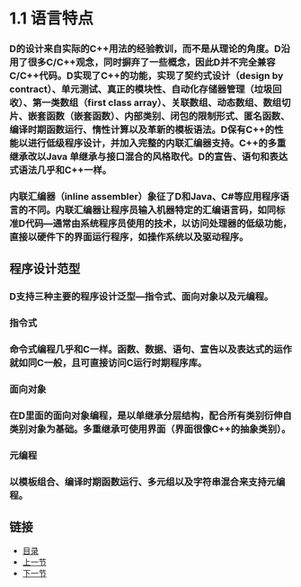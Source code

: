 # 1.1 语言特点
### D的设计来自实际的C++用法的经验教训，而不是从理论的角度。D沿用了很多C/C++观念，同时摒弃了一些概念，因此D并不完全兼容C/C++代码。D实现了C++的功能，实现了契约式设计（design by contract）、单元测试、真正的模块性、自动化存储器管理（垃圾回收）、第一类数组（first class array）、关联数组、动态数组、数组切片、嵌套函数（嵌套函数）、内部类别、闭包的限制形式、匿名函数、编译时期函数运行、惰性计算以及革新的模板语法。D保有C++的性能以进行低级程序设计，并加入完整的内联汇编器支持。C++的多重继承改以Java 单继承与接口混合的风格取代。D的宣告、语句和表达式语法几乎和C++一样。

### 内联汇编器（inline assembler）象征了D和Java、C#等应用程序语言的不同。内联汇编器让程序员输入机器特定的汇编语言码，如同标准D代码—通常由系统程序员使用的技术，以访问处理器的低级功能，直接以硬件下的界面运行程序，如操作系统以及驱动程序。

## 程序设计范型
### D支持三种主要的程序设计泛型—指令式、面向对象以及元编程。

### 指令式
### 命令式编程几乎和C一样。函数、数据、语句、宣告以及表达式的运作就如同C一般，且可直接访问C运行时期程序库。

### 面向对象
### 在D里面的面向对象编程，是以单继承分层结构，配合所有类别衍伸自类别对象为基础。多重继承可使用界面（界面很像C++的抽象类别）。

### 元编程
### 以模板组合、编译时期函数运行、多元组以及字符串混合来支持元编程。

## 链接
- [目录](../README.md)
- [上一节](./01.md)
- [下一节](./01.1.md)
